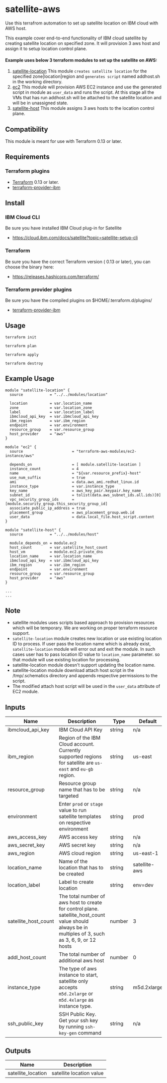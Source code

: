 # satellite-aws

Use this terrafrom automation to set up satellite location on IBM cloud with AWS host.

This example cover end-to-end functionality of IBM cloud satellite by creating satellite location on specified zone. 
It will provision 3 aws host and assign it to setup location control plane.


#### Example uses below 3 terraform modules to set up the satellite on AWS:

1. [satellite-location](location.tf) This module `creates satellite location` for the specified zone|location|region and `generates script` named addhost.sh in the working directory.
2. [ec2](instance.tf) This module will provision AWS EC2 instance and use the generated script in module as `user_data` and runs the script. At this stage all the VMs that has run addhost.sh will be attached to the satellite location and will be in unassigned state.
3. [satellite-host](host.tf) This module assigns 3 aws hosts to the location control plane.

## Compatibility

This module is meant for use with Terraform 0.13 or later. 

## Requirements

### Terraform plugins

- [Terraform](https://www.terraform.io/downloads.html) 0.13 or later. 
- [terraform-provider-ibm](https://github.com/IBM-Cloud/terraform-provider-ibm) 

## Install

### IBM Cloud CLI

Be sure you have installed IBM Cloud plug-in for Satellite
- https://cloud.ibm.com/docs/satellite?topic=satellite-setup-cli

### Terraform

Be sure you have the correct Terraform version ( 0.13 or later), you can choose the binary here:
- https://releases.hashicorp.com/terraform/

### Terraform provider plugins

Be sure you have the compiled plugins on $HOME/.terraform.d/plugins/

- [terraform-provider-ibm](https://github.com/IBM-Cloud/terraform-provider-ibm) 
## Usage

```
terraform init
```
```
terraform plan
```
```
terraform apply
```
```
terraform destroy
```
## Example Usage
``` hcl
module "satellite-location" {
  source            = "../../modules/location"

  location          = var.location_name
  zone              = var.location_zone
  label             = var.location_label
  ibmcloud_api_key  = var.ibmcloud_api_key
  ibm_region        = var.ibm_region
  endpoint          = var.environment
  resource_group    = var.resource_group
  host_provider     = "aws"
}

module "ec2" {
  source                      = "terraform-aws-modules/ec2-instance/aws"
  
  depends_on                  = [ module.satellite-location ]
  instance_count              = 4
  name                        = "${var.resource_prefix}-host"
  use_num_suffix              = true
  ami                         = data.aws_ami.redhat_linux.id
  instance_type               = var.instance_type
  key_name                    = aws_key_pair.keypair.key_name
  subnet_id                   = tolist(data.aws_subnet_ids.all.ids)[0]
  vpc_security_group_ids      = [module.security_group.this_security_group_id]
  associate_public_ip_address = true
  placement_group             = aws_placement_group.web.id
  user_data                   = data.local_file.host_script.content
}

module "satellite-host" {
  source            = "../../modules/host"
  
  module_depends_on = module.ec2
  host_count        = var.satellite_host_count
  host_vm           = module.ec2.private_dns
  location_name     = var.location_name
  ibmcloud_api_key  = var.ibmcloud_api_key
  ibm_region        = var.ibm_region
  endpoint          = var.environment
  resource_group    = var.resource_group
  host_provider     = "aws"
}

...
...
```

## Note

* satellite modules uses scripts based approach to provision resources which will be temporary. We are working on proper terraform resource support.
* `satellite-location` module creates new location or use existing location ID to process.
   If user pass the location name which is already exist, `satellite-location` module will error out and exit the module.
   In such cases user has to pass location ID value to `location_name` parameter. so that module will use existing location for processing.
* satellite-location module doesn't support updating the location name.
* satellite-location module download attach host script in the /tmp/.schematics directory and appends respective permissions to the script.
* The modified attach host script will be used in the `user_data` attribute of EC2 module.

<!-- END OF PRE-COMMIT-TERRAFORM DOCS HOOK -->
## Inputs

| Name                                  | Description                                                       | Type     | Default | Required |
|---------------------------------------|-------------------------------------------------------------------|----------|---------|----------|
| ibmcloud_api_key                      | IBM Cloud API Key                                                 | string   | n/a     | yes      |
| ibm_region                            | Region of the IBM Cloud account. Currently supported regions for satellite are `us-east` and `eu-gb` region.                                 | string   | us-east | yes      |
| resource_group                        | Resource group name that has to be targeted                       | string   | n/a     | no       |
| environment                           | Enter `prod` or `stage` value to run satellite templates on respective environment | string   | prod  | no   |
| aws_access_key                        | AWS access key                                                    | string   | n/a     | yes      |
| aws_secret_key                        | AWS secret key                                                    | string   | n/a     | yes      |
| aws_region                            | AWS cloud region                                                  | string   | us-east-1  | yes   |
| location_name                         | Name of the location that has to be created                       | string   | satellite-aws     | yes |
| location_label                        | Label to create location                                          | string   | env=dev |  yes     |
| satellite_host_count                  | The total number of aws host to create for control plane. satellite_host_count value should always be in multiples of 3, such as 3, 6, 9, or 12 hosts                 | number   | 3 |  yes     |
| addl_host_count                       | The total number of additional aws host                            | number   | 0 |  yes     |
| instance_type                         | The type of aws instance to start, satellite only accepts `m5d.2xlarge` or `m5d.4xlarge` as instance type.                                   | string   | m5d.2xlarge     | yes |
| ssh_public_key                        | SSH Public Key. Get your ssh key by running `ssh-key-gen` command | string   | n/a     | no |

## Outputs

| Name | Description |
|------|-------------|
| satellite_location | satellite location value |